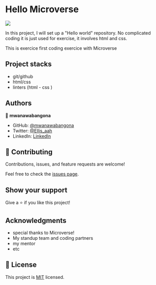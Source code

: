 # Hello Microverse
![](https://img.shields.io/badge/Microverse-blueviolet)



In this project, I will set up a "Hello world" repository. No complicated coding it is just used for exercise, it involves html and css.



This is exercice first coding exercice with Microverse

## Project stacks

- git/github
- html/css
- linters (html - css )



## Authors

👤 **mwanawabangona**

- GitHub: [@mwanawabangona](https://github.com/mwanawabangona)
- Twitter: [@Ellis_aah](https://twitter.com/Ellis_aah)
- LinkedIn: [LinkedIn](https://www.linkedin.com/in/ellis-ng-ona-50a600152/)


## 🤝 Contributing

Contributions, issues, and feature requests are welcome!

Feel free to check the [issues page](../../issues/).

## Show your support

Give a ⭐️ if you like this project!

## Acknowledgments

- special thanks to Microverse! 
- My standup team  and coding partners
- my mentor
- etc

## 📝 License

This project is [MIT](./MIT.md) licensed.
